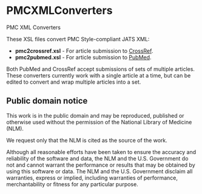 PMCXMLConverters
================

PMC XML Converters

These XSL files convert PMC Style-compliant JATS XML:
* __pmc2crossref.xsl__ - For article submission to [CrossRef](http://www.crossref.org/).
* __pmc2pubmed.xsl__ - For article submission to [PubMed](http://www.ncbi.nlm.nih.gov/pubmed).

Both PubMed and CrossRef accept submissions of sets of multiple articles. These converters currently work with a single article at a time, but can be edited to convert and wrap multiple articles into a set.

## Public domain notice

This work is in the public domain and may be reproduced, published or
otherwise used without the permission of the National Library of Medicine (NLM).

We request only that the NLM is cited as the source of the work.

Although all reasonable efforts have been taken to ensure the accuracy and
reliability of the software and data, the NLM and the U.S. Government  do
not and cannot warrant the performance or results that may be obtained  by
using this software or data. The NLM and the U.S. Government disclaim all
warranties, express or implied, including warranties of performance,
merchantability or fitness for any particular purpose.
